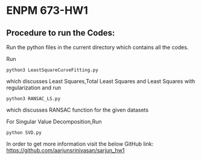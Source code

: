 # ENPM 673-HW1

## Procedure to run the Codes:
Run the python files in the current directory which contains all the codes.

Run 
```
python3 LeastSquareCurveFitting.py 
```
which discusses Least Squares,Total Least Squares and Least Squares with regularization 
and run
```
python3 RANSAC_LS.py 
```
which discusses RANSAC function for the given datasets

For Singular Value Decomposition,Run
```
python SVD.py 
```
  
In order to get more information visit the below GitHub link:
https://github.com/aarjunsrinivasan/sarjun_hw1
